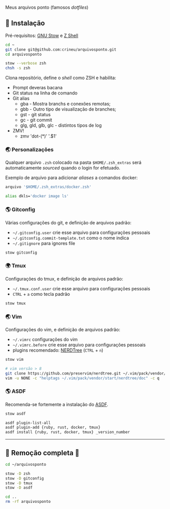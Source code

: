 Meus arquivos ponto (famosos _dotfiles_)

## :underage: Instalação

Pré-requisitos: [GNU Stow](https://www.gnu.org/software/stow/) e [Z Shell](http://zsh.sourceforge.net/Doc/Release/Introduction.html)

```bash
cd ~
git clone git@github.com:crineu/arquivosponto.git
cd arquivosponto

stow --verbose zsh
chsh -s zsh
```

Clona repositório, define o _shell_ como ZSH e habilita:

* Prompt deveras bacana
* Git status na linha de comando
* Git alias
    - gba - Mostra branchs e conexões remotas;
    - gbb - Outro tipo de visualização de branches;
    - gst - git status
    - gc  - git commit
    - glg, gld, glb, glc - distintos tipos de log
* ZMV!
    - zmv  'dot-(*)' '.$1'


### :earth_asia: Personalizações

Qualquer arquivo `.zsh` colocado na pasta `$HOME/.zsh_extras` será automaticamente _sourced_ quando o login for efetuado.

Exemplo de arquivo para adicionar _aliases_ a comandos docker:

```bash
arquivo '$HOME/.zsh_extras/docker.zsh'

alias dkls='docker image ls'
```


### :earth_americas: Gitconfig

Várias configurações do git, e definição de arquivos padrão:

* `~/.gitconfig.user` crie esse arquivo para configurações pessoais
* `~/.gitconfig.commit-template.txt` como o nome indica
* `~/.gitignore` para ignores file


```bash
stow gitconfig
```


### :earth_africa: Tmux

Configurações do tmux, e definição de arquivos padrão:

* `~/.tmux.conf.user` crie esse arquivo para configurações pessoais
* `CTRL` + `a` como tecla padrão

```bash
stow tmux
```

### :earth_asia: Vim

Configurações do vim, e definição de arquivos padrão:

* `~/.vimrc` configurações do vim
* `~/.vimrc.before` crie esse arquivo para configurações pessoais
* plugins recomendado: [NERDTree](https://github.com/preservim/nerdtree) (`CTRL` + `n`)

```bash
stow vim

# vim versão > 8
git clone https://github.com/preservim/nerdtree.git ~/.vim/pack/vendor/start/nerdtree
vim -u NONE -c "helptags ~/.vim/pack/vendor/start/nerdtree/doc" -c q
```

### :earth_americas: ASDF

Recomenda-se fortemente a instalação do [ASDF](https://asdf-vm.com/#/core-manage-asdf-vm).

```bash
stow asdf

asdf plugin-list-all
asdf plugin-add {ruby, rust, docker, tmux}
asdf install {ruby, rust, docker, tmux} _version_number
```

---

## :volcano: Remoção completa :volcano:

```bash
cd ~/arquivosponto

stow -D zsh
stow -D gitconfig
stow -D tmux
stow -D asdf

cd ..
rm -rf arquivosponto
```

<!-- :mushroom: -->
<!-- :gift: -->
<!-- :new_moon: -->
<!-- :waxing_crescent_moon: -->
<!-- :first_quarter_moon: -->
<!-- :waxing_gibbous_moon: -->
<!-- :full_moon: -->
<!-- :waning_gibbous_moon: -->
<!-- :last_quarter_moon: -->
<!-- :waning_crescent_moon: -->
<!-- :last_quarter_moon_with_face: -->
<!-- :first_quarter_moon_with_face: -->
<!-- :moon: -->

